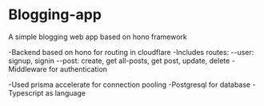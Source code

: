 # Blogging-app
A simple blogging web app based on hono framework

-Backend based on hono for routing in cloudflare
-Includes routes: 
--user: signup, signin
--post: create, get all-posts, get post, update, delete
-Middleware for authentication

-Used prisma accelerate for connection pooling
-Postgresql for database
-Typescript as language
